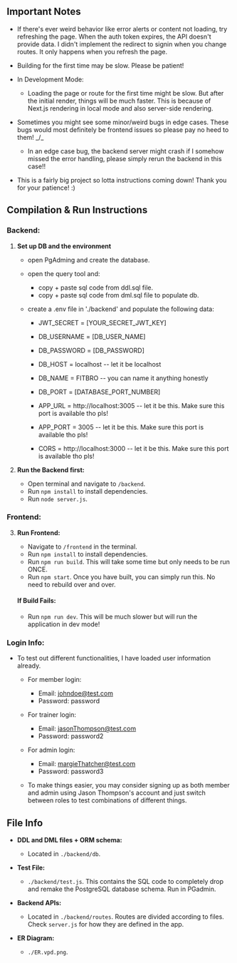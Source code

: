 ## Important Notes

- If there's ever weird behavior like error alerts or content not loading, try refreshing the page. When the auth token expires, the API doesn't provide data. I didn't implement the redirect to signin when you change routes. It only happens when you refresh the page.

- Building for the first time may be slow. Please be patient!

- In Development Mode:
  - Loading the page or route for the first time might be slow. But after the initial render, things will be much faster. This is because of Next.js rendering in local mode and also server-side rendering.

- Sometimes you might see some minor/weird bugs in edge cases. These bugs would most definitely be frontend issues so please pay no heed to them! _/\_
  - In an edge case bug, the backend server might crash if I somehow missed the error handling, please simply rerun the backend in this case!!

- This is a fairly big project so lotta instructions coming down! Thank you for your patience! :)

## Compilation & Run Instructions

### Backend:
1. **Set up DB and the environment**
    - open PgAdming and create the database.

    - open the query tool and:
        - copy + paste sql code from ddl.sql file.
        - copy + paste sql code from dml.sql file to populate db.
    - create a .env file in './backend' and populate the following data:

        -   JWT_SECRET = [YOUR_SECRET_JWT_KEY]
        -   DB_USERNAME = [DB_USER_NAME]
        -   DB_PASSWORD = [DB_PASSWORD]
        -   DB_HOST = localhost     -- let it be localhost
        -   DB_NAME = FITBRO        -- you can name it anything honestly
        -   DB_PORT = [DATABASE_PORT_NUMBER]          

        -   APP_URL = http://localhost:3005         -- let it be this. Make sure this port is available tho pls!
        -   APP_PORT = 3005                         -- let it be this. Make sure this port is available tho pls!
        -   CORS = http://localhost:3000            -- let it be this. Make sure this port is available tho pls!

2. **Run the Backend first:**
   - Open terminal and navigate to `/backend`.
   - Run `npm install` to install dependencies.
   - Run `node server.js`.

### Frontend:
3. **Run Frontend:**
   - Navigate to `/frontend` in the terminal.
   - Run `npm install` to install dependencies.
   - Run `npm run build`. This will take some time but only needs to be run ONCE.
   - Run `npm start`. Once you have built, you can simply run this. No need to rebuild over and over.

   #### If Build Fails:
   - Run `npm run dev`. This will be much slower but will run the application in dev mode!

### Login Info:
- To test out different functionalities, I have loaded user information already.
  - For member login:
    - Email: johndoe@test.com
    - Password: password
  - For trainer login:
    - Email: jasonThompson@test.com
    - Password: password2
  - For admin login:
    - Email: margieThatcher@test.com
    - Password: password3

  - To make things easier, you may consider signing up as both member and admin using Jason Thompson's account and just switch between roles to test combinations of different things.

## File Info

- **DDL and DML files + ORM schema:**
  - Located in `./backend/db`.

- **Test File:**
  - `./backend/test.js`. This contains the SQL code to completely drop and remake the PostgreSQL database schema. Run in PGadmin.

- **Backend APIs:**
  - Located in `./backend/routes`. Routes are divided according to files. Check `server.js` for how they are defined in the app.

- **ER Diagram:**
  - `./ER.vpd.png`.
